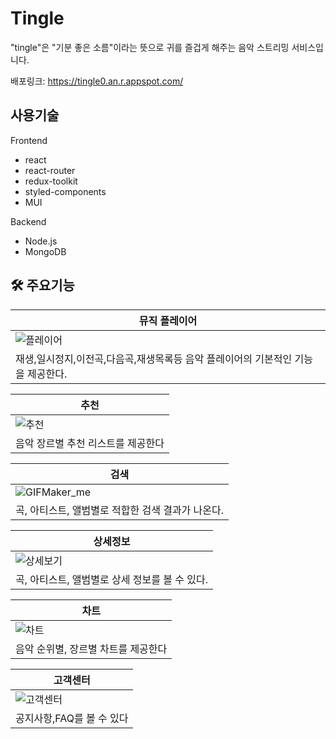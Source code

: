 # Tingle
"tingle"은 "기분 좋은 소름"이라는 뜻으로 귀를 즐겁게 해주는 음악 스트리밍 서비스입니다.

 배포링크: https://tingle0.an.r.appspot.com/

## 사용기술
Frontend
- react
- react-router
- redux-toolkit
- styled-components
- MUI

Backend
- Node.js
- MongoDB

## 🛠 주요기능  
| 뮤직 플레이어| 
| --- |  
![플레이어](https://user-images.githubusercontent.com/98202878/231698106-d4307766-b4e2-4d67-bfe5-5f47361da829.gif)|
| 재생,일시정지,이전곡,다음곡,재생목록등 음악 플레이어의 기본적인 기능을 제공한다. |

| 추천| 
| --- | 
| ![추천](https://user-images.githubusercontent.com/98202878/231699292-8d9c2531-c258-4708-a57f-07dc204fb735.gif) |
| 음악 장르별 추천 리스트를 제공한다 |


| 검색| 
| --- | 
| ![GIFMaker_me](https://user-images.githubusercontent.com/98202878/231699486-dfe4f8e0-d0d4-4d49-b9b6-50efd71998ad.gif) |
|  곡, 아티스트, 앨범별로 적합한 검색 결과가 나온다.|

|상세정보| 
| --- | 
| ![상세보기](https://user-images.githubusercontent.com/98202878/231696628-64ab9140-d8af-4561-80ca-34eebbfbf197.gif)|
|  곡, 아티스트, 앨범별로 상세 정보를 볼 수 있다.|

| 차트| 
| --- | 
![차트](https://user-images.githubusercontent.com/98202878/231696959-42178bdb-94c4-4497-9963-2a5ac58f9d2d.gif) |
| 음악 순위별, 장르별 차트를 제공한다 |

| 고객센터| 
| --- | 
| ![고객센터](https://user-images.githubusercontent.com/98202878/231696275-78abb4ca-9847-48bc-b8b0-0ebbf4141488.gif) |
| 공지사항,FAQ를 볼 수 있다 |


<br>   

